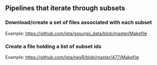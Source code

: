 
## Pipelines that iterate through subsets

### Download/create a set of files associated with each subset

Example: https://github.com/jsta/gssurgo_data/blob/master/Makefile

### Create a file holding a list of subset ids

Example: https://github.com/jsta/nesR/blob/master/477/Makefile

